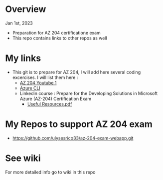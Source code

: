 # Overview

Jan 1st, 2023

- Preparation for AZ 204 certificatione exam
- This repo contains links to other repos as well

# My links

- This git is to prepare for AZ 204, I will add here several coding excercises. I will list them here :
   - [AZ 204 Youtube 1](https://youtu.be/anef67apIEA)
   - [Azure CLI](https://k21academy.com/microsoft-azure/azure-cli-commands/)
   - Linkedin course : Prepare for the Developing Solutions in Microsoft Azure (AZ-204) Certification Exam
      - [Useful Resources.pdf](https://github.com/ulysesrico33/az-204-exam/files/10339045/Useful.Resources.pdf)
   

   
# My Repos to support AZ 204 exam

- https://github.com/ulysesrico33/az-204-exam-webapp.git


# See wiki

For more detailed info go to wiki in this repo


